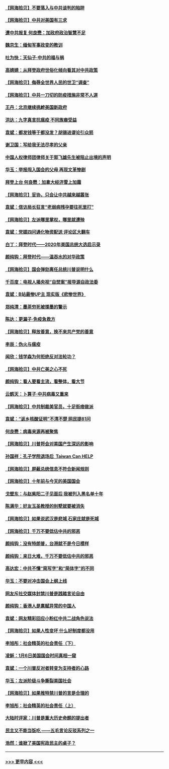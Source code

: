 #### [【网海拾贝】不要落入与中共谈判的陷阱](../pages/nsc993/n12735229.md?t=02061651) 
#### [【网海拾贝】中共对美国有三求](../pages/nsc993/n12735197.md?t=02061651) 
#### [遭中共报复 何良懋：加政府政治智慧不足](../pages/nsc993/n12734323.md?t=02061651) 
#### [魏京生：缅甸军事政变的教训](../pages/nsc993/n12732470.md?t=02061651) 
#### [吐为快：天仙子·中共的福与祸](../pages/nsc993/n12732165.md?t=02061651) 
#### [高婧婧：从拜登政府世俗化倾向看其对中共政策](../pages/nsc993/n12730028.md?t=02061651) 
#### [【网海拾贝】侮辱全世界人民的世卫“调查”](../pages/nsc993/n12727884.md?t=02061651) 
#### [【网海拾贝】中共一刀切的防疫措施非常不人道](../pages/nsc993/n12724879.md?t=02061651) 
#### [王丹：北京继续挑衅美国新政府](../pages/nsc993/n12722456.md?t=02061651) 
#### [洪达：九字真言抗瘟疫 不同族裔受益](../pages/nsc993/n12722448.md?t=02061651) 
#### [袁斌：都发钱等于都没发？胡锡进谬论引众怒](../pages/nsc993/n12722393.md?t=02061651) 
#### [谢卫国：写给我无法尽孝的父亲](../pages/nsc993/n12720325.md?t=02061651) 
#### [中国人权律师团律师关于郭飞雄先生被阻止出境的声明](../pages/nsc993/n12720203.md?t=02061651) 
#### [华玉：举报闯入国会的父母 再现文革惨剧](../pages/nsc993/n12719070.md?t=02061651) 
#### [拜登上台 何良懋：加拿大经济雪上加霜](../pages/nsc993/n12718943.md?t=02061651) 
#### [【网海拾贝】妥协，只会让中共越来越嚣张](../pages/nsc993/n12717392.md?t=02061651) 
#### [袁斌：信访局长狂言“老弱病残孕要往死里打”](../pages/nsc993/n12717343.md?t=02061651) 
#### [【网海拾贝】左派哪里掌权，哪里就遭殃](../pages/nsc993/n12715009.md?t=02061651) 
#### [袁斌：党媒四问通化物资配送 评论区大翻车](../pages/nsc993/n12714950.md?t=02061651) 
#### [白丁：拜登时代——2020年美国总统大选启示录](../pages/nsc993/n12714920.md?t=02061651) 
#### [颜纯钩：拜登时代——温吞水的对华政策](../pages/nsc993/n12713245.md?t=02061651) 
#### [【网海拾贝】国会弹劾离任总统川普说明什么](../pages/nsc993/n12712816.md?t=02061651) 
#### [千百度：电视人揭央视“自焚案”报导源自政法委](../pages/nsc993/n12709760.md?t=02061651) 
#### [袁斌：B站最惨UP主 现实版《悲惨世界》](../pages/nsc993/n12709686.md?t=02061651) 
#### [郑纯清：墨茶穷死被搽墨的警示](../pages/nsc993/n12709262.md?t=02061651) 
#### [陈达：更漏子·免疫急救方](../pages/nsc993/n12709244.md?t=02061651) 
#### [【网海拾贝】释放善意，换不来共产党的善意](../pages/nsc993/n12708361.md?t=02061651) 
#### [李辰：伪火与瘟疫](../pages/nsc993/n12707981.md?t=02061651) 
#### [闻欣：钱学森为何拒绝反对法轮功？](../pages/nsc993/n12707407.md?t=02061651) 
#### [【网海拾贝】中共亡美之心不死](../pages/nsc993/n12707621.md?t=02061651) 
#### [颜纯钩：看人要看主流，看整体，看大节](../pages/nsc993/n12707536.md?t=02061651) 
#### [云鹤天：卜算子‧中共病毒又重来](../pages/nsc993/n12707408.md?t=02061651) 
#### [【网海拾贝】中共制裁美官员，十足街痞做派](../pages/nsc993/n12705115.md?t=02061651) 
#### [袁斌：“返乡核酸证明”不清不楚 网民提81问](../pages/nsc993/n12704982.md?t=02061651) 
#### [何良懋：病毒来源再被聚焦](../pages/nsc993/n12704944.md?t=02061651) 
#### [【网海拾贝】川普将会对美国产生深远的影响](../pages/nsc993/n12703045.md?t=02061651) 
#### [孙国祥：孔子学院退场后  Taiwan Can HELP](../pages/nsc993/n12702430.md?t=02061651) 
#### [【网海拾贝】屏蔽总统信息不符合新闻规则](../pages/nsc993/n12699998.md?t=02061651) 
#### [【网海拾贝】十年前与今天的美国国会](../pages/nsc993/n12696993.md?t=02061651) 
#### [戈壁东：与赵紫阳二子见面后 我被列入黑名单十年](../pages/nsc993/n12696215.md?t=02061651) 
#### [陈满华：好友玉圣教授的别墅就要被消失](../pages/nsc993/n12695411.md?t=02061651) 
#### [【网海拾贝】如果说武汉是悲城 石家庄就是死城](../pages/nsc993/n12694589.md?t=02061651) 
#### [【网海拾贝】千万不要低估中共的邪恶](../pages/nsc993/n12692771.md?t=02061651) 
#### [颜纯钩：没有特朗普，台港就不是今日模样](../pages/nsc993/n12692678.md?t=02061651) 
#### [颜纯钩：来日大难，千万不要低估中共的邪恶](../pages/nsc993/n12692080.md?t=02061651) 
#### [高达宏：中共不懂“简写字”和“简体字”的不同](../pages/nsc993/n12692068.md?t=02061651) 
#### [华玉：不要对冲击国会上纲上线](../pages/nsc993/n12689948.md?t=02061651) 
#### [网友斥社交媒体封禁川普是践踏言论自由](../pages/nsc993/n12687482.md?t=02061651) 
#### [颜纯钩：香港人是禀赋异常的中国人](../pages/nsc993/n12685142.md?t=02061651) 
#### [袁斌：网友精彩回应小粉红中共二战角色说法](../pages/nsc993/n12684994.md?t=02061651) 
#### [【网海拾贝】如果人性变坏 什么好制度都没用](../pages/nsc993/n12683000.md?t=02061651) 
#### [李旭彤：社会精英的社会责任（下）](../pages/nsc993/n12680604.md?t=02061651) 
#### [凌稣：1月6日美国国会时间真相一窥](../pages/nsc993/n12682780.md?t=02061651) 
#### [袁斌：一个川普反对者转变为支持者的心路](../pages/nsc993/n12682700.md?t=02061651) 
#### [华玉：左派阶级斗争撕裂美国社会](../pages/nsc993/n12681226.md?t=02061651) 
#### [【网海拾贝】如果推特禁川普的言是合理的](../pages/nsc993/n12681232.md?t=02061651) 
#### [李旭彤：社会精英的社会责任（上）](../pages/nsc993/n12680501.md?t=02061651) 
#### [大陆时评家：川普是重大历史命题的提出者](../pages/nsc993/n12679904.md?t=02061651) 
#### [民主又不能当饭吃 ——五毛言论反驳系列之一](../pages/nsc993/n12679877.md?t=02061651) 
#### [浩然：谁掀了美国宪政民主的桌子？](../pages/nsc993/n12679850.md?t=02061651) 

----
#### [ >>> 更早内容 <<< ](../indexes/nsc993-earlier.md)
